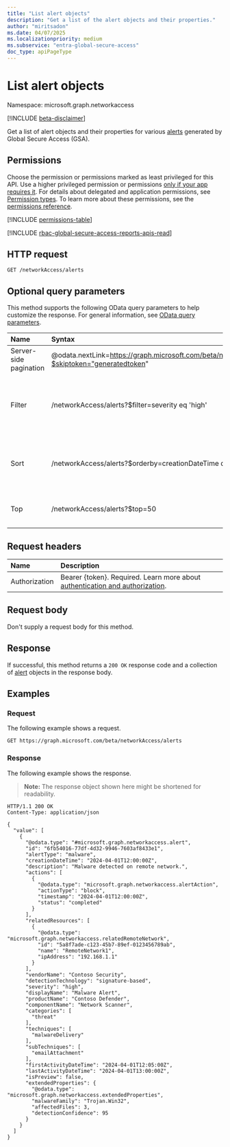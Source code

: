```yaml
---
title: "List alert objects"
description: "Get a list of the alert objects and their properties."
author: "miritsadon"
ms.date: 04/07/2025
ms.localizationpriority: medium
ms.subservice: "entra-global-secure-access"
doc_type: apiPageType
---
```


# List alert objects

Namespace: microsoft.graph.networkaccess

[!INCLUDE [beta-disclaimer](../../includes/beta-disclaimer.md)]

Get a list of alert objects and their properties for various [alerts](../resources/networkaccess-alert.md) generated by Global Secure Access (GSA).

## Permissions

Choose the permission or permissions marked as least privileged for this API. Use a higher privileged permission or permissions [only if your app requires it](/graph/permissions-overview#best-practices-for-using-microsoft-graph-permissions). For details about delegated and application permissions, see [Permission types](/graph/permissions-overview#permission-types). To learn more about these permissions, see the [permissions reference](/graph/permissions-reference).

<!-- {
  "blockType": "permissions",
  "name": "networkaccess-networkaccessroot-list-alerts-permissions"
}
-->
[!INCLUDE [permissions-table](../includes/permissions/networkaccess-networkaccessroot-list-alerts-permissions.md)]

[!INCLUDE [rbac-global-secure-access-reports-apis-read](../includes/rbac-for-apis/rbac-global-secure-access-reports-apis-read.md)]

## HTTP request

<!-- {
  "blockType": "ignored"
}
-->
``` http
GET /networkAccess/alerts
```

## Optional query parameters

This method supports the following OData query parameters to help customize the response. For general information, see [OData query parameters](/graph/query-parameters).

|Name|Syntax|Notes|
|:---|:---|:---|
|Server-side pagination|@odata.nextLink=https://graph.microsoft.com/beta/networkAccess/alerts?$skiptoken="generatedtoken"|The page size defaults to and is limited to 1000.|
|Filter|/networkAccess/alerts?$filter=severity eq 'high'|All properties are filterable. Filter by **severity**, **alertType**, **vendorName**, and other alert properties.|
|Sort|/networkAccess/alerts?$orderby=creationDateTime desc|You can order by all properties. Sort by **creationDateTime**, **severity**, and other properties.|
|Top|/networkAccess/alerts?$top=50|Limit the number of results. Maximum value is 1000.|

## Request headers

|Name|Description|
|:---|:---|
|Authorization|Bearer {token}. Required. Learn more about [authentication and authorization](/graph/auth/auth-concepts).|

## Request body

Don't supply a request body for this method.

## Response

If successful, this method returns a `200 OK` response code and a collection of [alert](../resources/alert.md) objects in the response body.

## Examples

### Request

The following example shows a request.
<!-- {
  "blockType": "request",
  "name": "list_alert"
}
-->
``` http
GET https://graph.microsoft.com/beta/networkAccess/alerts
```

### Response

The following example shows the response.
>**Note:** The response object shown here might be shortened for readability.
<!-- {
  "blockType": "response",
  "truncated": true,
  "@odata.type": "microsoft.graph.networkaccess.alert"
}
-->
``` http
HTTP/1.1 200 OK
Content-Type: application/json

{
  "value": [
    {
      "@odata.type": "#microsoft.graph.networkaccess.alert",
      "id": "6fb54016-77df-4d32-9946-7603af8433e1",
      "alertType": "malware",
      "creationDateTime": "2024-04-01T12:00:00Z",
      "description": "Malware detected on remote network.",
      "actions": [
        {
          "@odata.type": "microsoft.graph.networkaccess.alertAction",
          "actionType": "block",
          "timestamp": "2024-04-01T12:00:00Z",
          "status": "completed"
        }
      ],
      "relatedResources": [
        {
          "@odata.type": "microsoft.graph.networkaccess.relatedRemoteNetwork",
          "id": "5a8f7ade-c123-45b7-89ef-0123456789ab",
          "name": "RemoteNetwork1",
          "ipAddress": "192.168.1.1"
        }
      ],
      "vendorName": "Contoso Security",
      "detectionTechnology": "signature-based",
      "severity": "high",
      "displayName": "Malware Alert",
      "productName": "Contoso Defender",
      "componentName": "Network Scanner",
      "categories": [
        "threat"
      ],
      "techniques": [
        "malwareDelivery"
      ],
      "subTechniques": [
        "emailAttachment"
      ],
      "firstActivityDateTime": "2024-04-01T12:05:00Z",
      "lastActivityDateTime": "2024-04-01T13:00:00Z",
      "isPreview": false,
      "extendedProperties": {
        "@odata.type": "microsoft.graph.networkaccess.extendedProperties",
        "malwareFamily": "Trojan.Win32",
        "affectedFiles": 3,
        "detectionConfidence": 95
      }
    }
  ]
}
```
